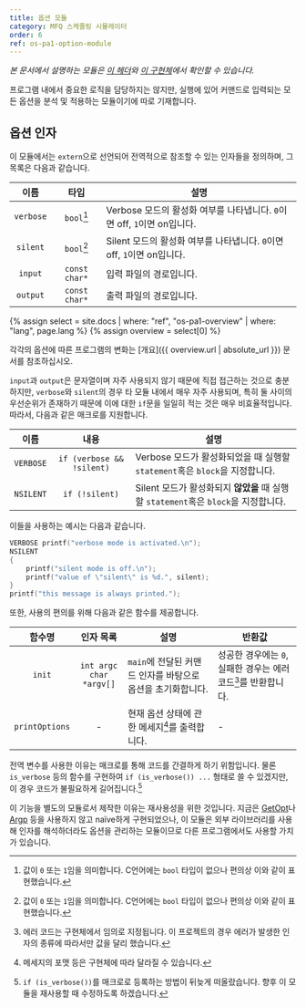 ```yaml
---
title: 옵션 모듈
category: MFQ 스케줄링 시뮬레이터
order: 6
ref: os-pa1-option-module
---
```


*본 문서에서 설명하는 모듈은 [이 헤더](https://github.com/DropFL/OS_PA1/blob/master/option.h)와 [이 구현체](https://github.com/DropFL/OS_PA1/blob/master/option.c)에서 확인할 수 있습니다.*

프로그램 내에서 중요한 로직을 담당하지는 않지만, 실행에 있어 커맨드로 입력되는 모든 옵션을 분석 및 적용하는 모듈이기에 따로 기재합니다.

## 옵션 인자

이 모듈에서는 `extern`으로 선언되어 전역적으로 참조할 수 있는 인자들을 정의하며, 그 목록은 다음과 같습니다.

| 이름      | 타입          | 설명 |
|:---------:|:-------------:|------|
| `verbose` | `bool`[^1]    | Verbose 모드의 활성화 여부를 나타냅니다. `0`이면 off, `1`이면 on입니다. |
| `silent`  | `bool`[^1]    | Silent 모드의 활성화 여부를 나타냅니다. `0`이면 off, `1`이면 on입니다. |
| `input`   | `const char*` | 입력 파일의 경로입니다. |
| `output`  | `const char*` | 출력 파일의 경로입니다. |

[^1]: 값이 `0` 또는 `1`임을 의미합니다. C언어에는 `bool` 타입이 없으나 편의상 이와 같이 표현했습니다.

{% assign select = site.docs | where: "ref", "os-pa1-overview" | where: "lang", page.lang %}
{% assign overview = select[0] %}

각각의 옵션에 따른 프로그램의 변화는 [개요]({{ overview.url | absolute_url }}) 문서를 참조하십시오.

`input`과 `output`은 문자열이며 자주 사용되지 않기 때문에 직접 접근하는 것으로 충분하지만, `verbose`와 `silent`의 경우 타 모듈 내에서 매우 자주 사용되며, 특히 둘 사이의 우선순위가 존재하기 때문에 이에 대한 `if`문을 일일히 적는 것은 매우 비효율적입니다. 따라서, 다음과 같은 매크로를 지원합니다.

| 이름      | 내용                      | 설명 |
|:---------:|:-------------------------:|------|
| `VERBOSE` | `if (verbose && !silent)` | Verbose 모드가 활성화되었을 때 실행할 `statement`혹은 `block`을 지정합니다. |
| `NSILENT` | `if (!silent)`            | Silent 모드가 활성화되지 **않았을** 때 실행할 `statement`혹은 `block`을 지정합니다. |

이들을 사용하는 예시는 다음과 같습니다.

```c
VERBOSE printf("verbose mode is activated.\n");
NSILENT
{
    printf("silent mode is off.\n");
    printf("value of \"silent\" is %d.", silent);
}
printf("this message is always printed.");
```

또한, 사용의 편의를 위해 다음과 같은 함수를 제공합니다.

| 함수명         | 인자 목록                    | 설명 | 반환값 |
|:--------------:|:----------------------------:|------|--------|
| `init`         | `int argc`<br>`char *argv[]` | `main`에 전달된 커맨드 인자를 바탕으로 옵션을 초기화합니다. | 성공한 경우에는 `0`, 실패한 경우는 에러 코드[^2]를 반환합니다. |
| `printOptions` | -                            | 현재 옵션 상태에 관한 메세지[^3]를 출력합니다. | - |

[^2]: 에러 코드는 구현체에서 임의로 지정됩니다. 이 프로젝트의 경우 에러가 발생한 인자의 종류에 따라서만 값을 달리 했습니다.
[^3]: 메세지의 포맷 등은 구현체에 따라 달라질 수 있습니다.

전역 변수를 사용한 이유는 매크로를 통해 코드를 간결하게 하기 위함입니다. 물론 `is_verbose` 등의 함수를 구현하여 `if (is_verbose()) ...` 형태로 쓸 수 있겠지만, 이 경우 코드가 불필요하게 길어집니다.[^4]

[^4]: `if (is_verbose())`를 매크로로 등록하는 방법이 뒤늦게 떠올랐습니다. 향후 이 모듈을 재사용할 때 수정하도록 하겠습니다.

이 기능을 별도의 모듈로서 제작한 이유는 재사용성을 위한 것입니다. 지금은 [GetOpt](http://www.gnu.org/software/libc/manual/html_node/Getopt.html)나 [Argp](http://www.gnu.org/software/libc/manual/html_node/Argp.html) 등을 사용하지 않고 naïve하게 구현되었으나, 이 모듈은 외부 라이브러리를 사용해 인자를 해석하더라도 옵션을 관리하는 모듈이므로 다른 프로그램에서도 사용할 가치가 있습니다.
